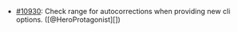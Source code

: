 * [#10930](https://github.com/rubocop/rubocop/issues/10930): Check range for autocorrections when providing new cli options. ([@HeroProtagonist][])
